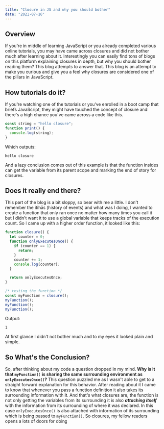 ```yaml
---
title: "Closure in JS and why you should bother"
date: "2021-07-16"
---
```


## Overview

If you're in middle of learning JavaScript or you already completed various online tutorials, you may have came across closures and did not bother much after learning about it. Interestingly you can easily find tons of blogs on this platform explaining closures in depth, but why you should bother reading them? This blog attempts to answer that.
This blog is an attempt to make you curious and give you a feel why closures are considered one of the pillars in JavaScript.

## How tutorials do it?

If you're watching one of the tutorials or you've enrolled in a boot camp that briefs JavaScript, they might have touched the concept of closure and there's a high chance you've came across a code like this.

```js
const string = "hello closure";
function print() {
  console.log(string);
}
```

Which outputs:

```
hello closure
```

And a lazy conclusion comes out of this example is that the function insides can get the variable from its parent scope and marking the end of story for closures.

## Does it really end there?

This part of the blog is a bit sloppy, so bear with me a little.
I don't remember the itihās (history of events) and what was I doing, I wanted to create a function that only ran once no matter how many times you call it but I didn't want it to use a global variable that keeps tracks of the execution count. So I came up with a higher order function, it looked like this:

```js
function closure() {
  let counter = 0;
  function onlyExecutesOnce() {
    if (counter == 1) {
      return;
    }
    counter += 1;
    console.log(counter);
  }

  return onlyExecutesOnce;
}

/* testing the function */
const myFunction = closure();
myFunction();
myFunction();
myFunction();
```

Output:

```
1
```

At first glance I didn't not bother much and to my eyes it looked plain and simple.

## So What's the Conclusion?

So, after thinking about my code a question dropped in my mind.
**Why is it that `myFunction()` is sharing the same surrounding environment as `onlyExecutesOnce()`?**
This question puzzled me as I wasn't able to get to a straight forward explanation for this behavior. After reading about it I came to know that whenever you pass a function definition it also takes its surrounding information with it.
And that's what closures are, the function is not only getting the variables from its surrounding it is also **_attaching itself_** with the information from its surrounding of where it was declared. In this case `onlyExecutesOnce()` is also attached with information of its surrounding which is being passed to `myFunction()`.
So closures, my fellow readers opens a lots of doors for doing
